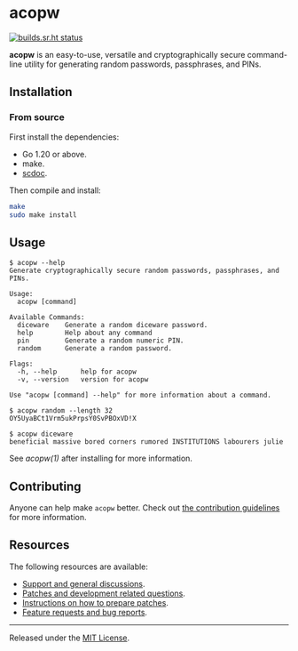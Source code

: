 # acopw

[![builds.sr.ht status](https://builds.sr.ht/~jamesponddotco/acopw-go.svg)](https://builds.sr.ht/~jamesponddotco/acopw-go?)

**acopw** is an easy-to-use, versatile and cryptographically secure
command-line utility for generating random passwords, passphrases, and
PINs.

## Installation

### From source

First install the dependencies:

- Go 1.20 or above.
- make.
- [scdoc](https://git.sr.ht/~sircmpwn/scdoc).

Then compile and install:

```bash
make
sudo make install
```

## Usage

```console
$ acopw --help
Generate cryptographically secure random passwords, passphrases, and PINs.

Usage:
  acopw [command]

Available Commands:
  diceware    Generate a random diceware password.
  help        Help about any command
  pin         Generate a random numeric PIN.
  random      Generate a random password.

Flags:
  -h, --help      help for acopw
  -v, --version   version for acopw

Use "acopw [command] --help" for more information about a command.

$ acopw random --length 32
OY5UyaBCt1Vrm5ukPrpsY0SvPBOxVD!X

$ acopw diceware
beneficial massive bored corners rumored INSTITUTIONS labourers julie
```

See _acopw(1)_ after installing for more information.

## Contributing

Anyone can help make `acopw` better. Check out [the contribution
guidelines](https://git.sr.ht/~jamesponddotco/acopw-go/tree/master/item/CONTRIBUTING.md)
for more information.

## Resources

The following resources are available:

- [Support and general discussions](https://lists.sr.ht/~jamesponddotco/acopw-discuss).
- [Patches and development related questions](https://lists.sr.ht/~jamesponddotco/acopw-devel).
- [Instructions on how to prepare patches](https://git-send-email.io/).
- [Feature requests and bug reports](https://todo.sr.ht/~jamesponddotco/acopw).

---

Released under the [MIT License](LICENSE.md).
